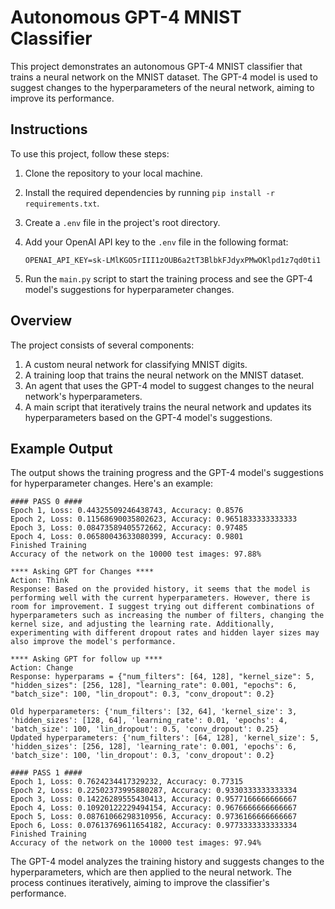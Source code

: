 # Autonomous GPT-4 MNIST Classifier

This project demonstrates an autonomous GPT-4 MNIST classifier that trains a neural network on the MNIST dataset. The GPT-4 model is used to suggest changes to the hyperparameters of the neural network, aiming to improve its performance.

## Instructions

To use this project, follow these steps:

1. Clone the repository to your local machine.

2. Install the required dependencies by running `pip install -r requirements.txt`.

3. Create a `.env` file in the project's root directory.

4. Add your OpenAI API key to the `.env` file in the following format:

   ```
   OPENAI_API_KEY=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
   ```

5. Run the `main.py` script to start the training process and see the GPT-4 model's suggestions for hyperparameter changes.

## Overview

The project consists of several components:

1. A custom neural network for classifying MNIST digits.
2. A training loop that trains the neural network on the MNIST dataset.
3. An agent that uses the GPT-4 model to suggest changes to the neural network's hyperparameters.
4. A main script that iteratively trains the neural network and updates its hyperparameters based on the GPT-4 model's suggestions.

## Example Output

The output shows the training progress and the GPT-4 model's suggestions for hyperparameter changes. Here's an example:

```
#### PASS 0 ####
Epoch 1, Loss: 0.44325509246438743, Accuracy: 0.8576
Epoch 2, Loss: 0.11568690035802623, Accuracy: 0.9651833333333333
Epoch 3, Loss: 0.08473589405572662, Accuracy: 0.97485
Epoch 4, Loss: 0.06580043633080399, Accuracy: 0.9801
Finished Training
Accuracy of the network on the 10000 test images: 97.88%

**** Asking GPT for Changes ****
Action: Think
Response: Based on the provided history, it seems that the model is performing well with the current hyperparameters. However, there is room for improvement. I suggest trying out different combinations of hyperparameters such as increasing the number of filters, changing the kernel size, and adjusting the learning rate. Additionally, experimenting with different dropout rates and hidden layer sizes may also improve the model's performance.

**** Asking GPT for follow up ****
Action: Change
Response: hyperparams = {"num_filters": [64, 128], "kernel_size": 5, "hidden_sizes": [256, 128], "learning_rate": 0.001, "epochs": 6, "batch_size": 100, "lin_dropout": 0.3, "conv_dropout": 0.2}

Old hyperparameters: {'num_filters': [32, 64], 'kernel_size': 3, 'hidden_sizes': [128, 64], 'learning_rate': 0.01, 'epochs': 4, 'batch_size': 100, 'lin_dropout': 0.5, 'conv_dropout': 0.25}
Updated hyperparameters: {'num_filters': [64, 128], 'kernel_size': 5, 'hidden_sizes': [256, 128], 'learning_rate': 0.001, 'epochs': 6, 'batch_size': 100, 'lin_dropout': 0.3, 'conv_dropout': 0.2}

#### PASS 1 ####
Epoch 1, Loss: 0.7624234417329232, Accuracy: 0.77315
Epoch 2, Loss: 0.22502373995880287, Accuracy: 0.9330333333333334
Epoch 3, Loss: 0.14226289555430413, Accuracy: 0.9577166666666667
Epoch 4, Loss: 0.10920122229494154, Accuracy: 0.9676666666666667
Epoch 5, Loss: 0.08761066298310956, Accuracy: 0.9736166666666667
Epoch 6, Loss: 0.07613769611654182, Accuracy: 0.9773333333333334
Finished Training
Accuracy of the network on the 10000 test images: 97.94%
```

The GPT-4 model analyzes the training history and suggests changes to the hyperparameters, which are then applied to the neural network. The process continues iteratively, aiming to improve the classifier's performance.
